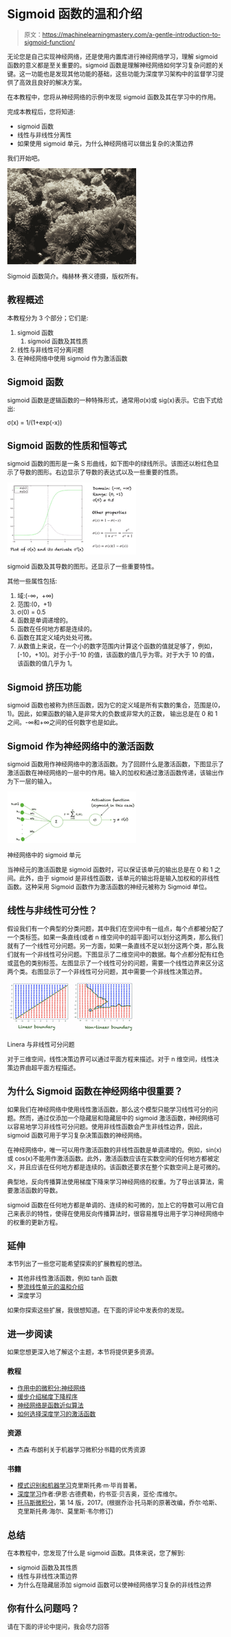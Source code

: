 # Sigmoid 函数的温和介绍

> 原文：<https://machinelearningmastery.com/a-gentle-introduction-to-sigmoid-function/>

无论您是自己实现神经网络，还是使用内置库进行神经网络学习，理解 sigmoid 函数的意义都是至关重要的。sigmoid 函数是理解神经网络如何学习复杂问题的关键。这一功能也是发现其他功能的基础，这些功能为深度学习架构中的监督学习提供了高效且良好的解决方案。

在本教程中，您将从神经网络的示例中发现 sigmoid 函数及其在学习中的作用。

完成本教程后，您将知道:

*   sigmoid 函数
*   线性与非线性分离性
*   如果使用 sigmoid 单元，为什么神经网络可以做出复杂的决策边界

我们开始吧。

[![A Gentle Introduction to sigmoid function. Photo by Mehreen Saeed, some rights reserved.](img/445589d8177507dab56b988c6817063d.png)](https://machinelearningmastery.com/wp-content/uploads/2021/08/fish.jpg)

Sigmoid 函数简介。梅赫林·赛义德摄，版权所有。

## **教程概述**

本教程分为 3 个部分；它们是:

1.  sigmoid 函数
    1.  sigmoid 函数及其性质
2.  线性与非线性可分离问题
3.  在神经网络中使用 sigmoid 作为激活函数

## **Sigmoid 函数**

sigmoid 函数是逻辑函数的一种特殊形式，通常用σ(x)或 sig(x)表示。它由下式给出:

σ(x) = 1/(1+exp(-x))

## **Sigmoid 函数的性质和恒等式**

sigmoid 函数的图形是一条 S 形曲线，如下图中的绿线所示。该图还以粉红色显示了导数的图形。右边显示了导数的表达式以及一些重要的性质。

[![Graph of the sigmoid function and its derivative. Some important properties are also shown.](img/449a1d6e78ffc5df34965cf3970e1268.png)](https://machinelearningmastery.com/wp-content/uploads/2021/08/sigmoid.png)

sigmoid 函数及其导数的图形。还显示了一些重要特性。

其他一些属性包括:

1.  域:(-∞，+∞)
2.  范围:(0，+1)
3.  σ(0) = 0.5
4.  函数是单调递增的。
5.  函数在任何地方都是连续的。
6.  函数在其定义域内处处可微。
7.  从数值上来说，在一个小的数字范围内计算这个函数的值就足够了，例如，[-10，+10]。对于小于-10 的值，该函数的值几乎为零。对于大于 10 的值，该函数的值几乎为 1。

## **Sigmoid 挤压功能**

sigmoid 函数也被称为挤压函数，因为它的定义域是所有实数的集合，范围是(0，1)。因此，如果函数的输入是非常大的负数或非常大的正数，  输出总是在 0 和 1 之间。-∞和+∞之间的任何数字也是如此。

## **Sigmoid 作为神经网络中的激活函数**

sigmoid 函数用作神经网络中的激活函数。为了回顾什么是激活函数，下图显示了激活函数在神经网络的一层中的作用。输入的加权和通过激活函数传递，该输出作为下一层的输入。

[![A sigmoid unit in a neural network](img/d376c073ecfdd9fcefb5d1f6af3e8a87.png)](https://machinelearningmastery.com/wp-content/uploads/2021/08/sigmoidUnit.png)

神经网络中的 sigmoid 单元

当神经元的激活函数是 sigmoid 函数时，可以保证该单元的输出总是在 0 和 1 之间。此外，由于 sigmoid 是非线性函数，该单元的输出将是输入加权和的非线性函数。这种采用 Sigmoid 函数作为激活函数的神经元被称为 Sigmoid 单位。

## **线性与非线性可分性？**

假设我们有一个典型的分类问题，其中我们在空间中有一组点，每个点都被分配了一个类标签。如果一条直线(或者 n 维空间中的超平面)可以划分这两类，那么我们就有了一个线性可分问题。另一方面，如果一条直线不足以划分这两个类，那么我们就有一个非线性可分问题。下图显示了二维空间中的数据。每个点都分配有红色或蓝色的类别标签。左图显示了一个线性可分的问题，需要一个线性边界来区分这两个类。右图显示了一个非线性可分问题，其中需要一个非线性决策边界。

[![Linera Vs. Non-Linearly separable problems](img/b72a0afbca1e3fcc77ef32670c4e1beb.png)](https://machinelearningmastery.com/wp-content/uploads/2021/08/linearvsnonlinear.png)

Linera 与非线性可分问题

对于三维空间，线性决策边界可以通过平面方程来描述。对于 n 维空间，线性决策边界由超平面方程描述。

## **为什么 Sigmoid 函数在神经网络中很重要？**

如果我们在神经网络中使用线性激活函数，那么这个模型只能学习线性可分的问题。然而，通过仅添加一个隐藏层和隐藏层中的 sigmoid 激活函数，神经网络可以容易地学习非线性可分问题。使用非线性函数会产生非线性边界，因此，sigmoid 函数可用于学习复杂决策函数的神经网络。

在神经网络中，唯一可以用作激活函数的非线性函数是单调递增的。例如，sin(x)或 cos(x)不能用作激活函数。此外，激活函数应该在实数空间的任何地方都被定义，并且应该在任何地方都是连续的。该函数还要求在整个实数空间上是可微的。

典型地，反向传播算法使用梯度下降来学习神经网络的权重。为了导出该算法，需要激活函数的导数。

sigmoid 函数在任何地方都是单调的、连续的和可微的，加上它的导数可以用它自己来表示的特性，使得在使用反向传播算法时，很容易推导出用于学习神经网络中的权重的更新方程。

## **延伸**

本节列出了一些您可能希望探索的扩展教程的想法。

*   其他非线性激活函数，例如 tanh 函数
*   [整流线性单元的温和介绍](https://machinelearningmastery.com/rectified-linear-activation-function-for-deep-learning-neural-networks/)
*   深度学习

如果你探索这些扩展，我很想知道。在下面的评论中发表你的发现。

## **进一步阅读**

如果您想更深入地了解这个主题，本节将提供更多资源。

### **教程**

*   [作用中的微积分:神经网络](https://machinelearningmastery.com/calculus-in-action-neural-networks/)
*   [缓步介绍梯度下降程序](https://machinelearningmastery.com/a-gentle-introduction-to-gradient-descent-procedure)
*   [神经网络是函数近似算法](https://machinelearningmastery.com/neural-networks-are-function-approximators/)
*   [如何选择深度学习的激活函数](https://machinelearningmastery.com/choose-an-activation-function-for-deep-learning/)

### **资源**

*   杰森·布朗利关于机器学习微积分书籍的优秀资源

### **书籍**

*   [模式识别和机器学习](https://www.amazon.com/Pattern-Recognition-Learning-Information-Statistics/dp/0387310738)克里斯托弗·m·毕肖普著。
*   [深度学习](https://www.amazon.com/Deep-Learning-Adaptive-Computation-Machine/dp/0262035618/ref=as_li_ss_tl?dchild=1&keywords=deep+learning&qid=1606171954&s=books&sr=1-1&linkCode=sl1&tag=inspiredalgor-20&linkId=0a0c58945768a65548b639df6d1a98ed&language=en_US)作者:伊恩·古德费勒，约书亚·贝吉奥，亚伦·库维尔。
*   [托马斯微积分](https://amzn.to/35Yeolv)，第 14 版，2017。(根据乔治·托马斯的原著改编，乔尔·哈斯、克里斯托弗·海尔、莫里斯·韦尔修订)

## **总结**

在本教程中，您发现了什么是 sigmoid 函数。具体来说，您了解到:

*   sigmoid 函数及其性质
*   线性与非线性决策边界
*   为什么在隐藏层添加 sigmoid 函数可以使神经网络学习复杂的非线性边界

## **你有什么问题吗？**

请在下面的评论中提问，我会尽力回答